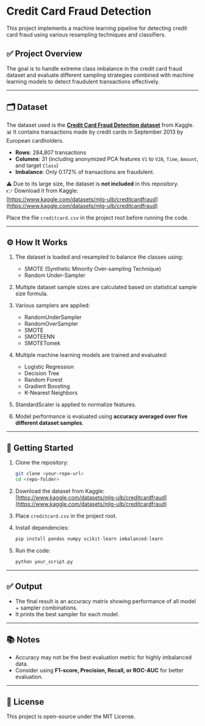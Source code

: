 # Credit Card Fraud Detection

This project implements a machine learning pipeline for detecting credit card fraud using various resampling techniques and classifiers.

## ✅ Project Overview

The goal is to handle extreme class imbalance in the credit card fraud dataset and evaluate different sampling strategies combined with machine learning models to detect fraudulent transactions effectively.

---

## 🗂 Dataset

The dataset used is the **[Credit Card Fraud Detection dataset](https://www.kaggle.com/datasets/mlg-ulb/creditcardfraud)** from Kaggle.  
📊 It contains transactions made by credit cards in September 2013 by European cardholders.

- **Rows**: 284,807 transactions  
- **Columns**: 31 (including anonymized PCA features `V1` to `V28`, `Time`, `Amount`, and target `Class`)  
- **Imbalance**: Only 0.172% of transactions are fraudulent.

⚠️ Due to its large size, the dataset is **not included** in this repository.  
👉 Download it from Kaggle:  
[https://www.kaggle.com/datasets/mlg-ulb/creditcardfraud](https://www.kaggle.com/datasets/mlg-ulb/creditcardfraud)

Place the file `creditcard.csv` in the project root before running the code.

---

## ⚙️ How It Works

1. The dataset is loaded and resampled to balance the classes using:
    - SMOTE (Synthetic Minority Over-sampling Technique)  
    - Random Under-Sampler  

2. Multiple dataset sample sizes are calculated based on statistical sample size formula.

3. Various samplers are applied:
    - RandomUnderSampler  
    - RandomOverSampler  
    - SMOTE  
    - SMOTEENN  
    - SMOTETomek  

4. Multiple machine learning models are trained and evaluated:
    - Logistic Regression  
    - Decision Tree  
    - Random Forest  
    - Gradient Boosting  
    - K-Nearest Neighbors  

5. StandardScaler is applied to normalize features.

6. Model performance is evaluated using **accuracy averaged over five different dataset samples**.

---

## 🚀 Getting Started

1. Clone the repository:
    ```bash
    git clone <your-repo-url>
    cd <repo-folder>
    ```

2. Download the dataset from Kaggle:  
    [https://www.kaggle.com/datasets/mlg-ulb/creditcardfraud](https://www.kaggle.com/datasets/mlg-ulb/creditcardfraud)

3. Place `creditcard.csv` in the project root.

4. Install dependencies:
    ```bash
    pip install pandas numpy scikit-learn imbalanced-learn
    ```

5. Run the code:
    ```bash
    python your_script.py
    ```

---

## ✅ Output

- The final result is an accuracy matrix showing performance of all model + sampler combinations.
- It prints the best sampler for each model.

---

## 📚 Notes

- Accuracy may not be the best evaluation metric for highly imbalanced data.  
- Consider using **F1-score, Precision, Recall, or ROC-AUC** for better evaluation.
  
---

## 📜 License

This project is open-source under the MIT License.
